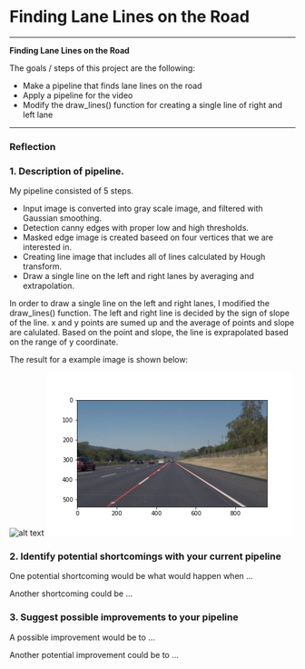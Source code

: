 # **Finding Lane Lines on the Road** 
---

**Finding Lane Lines on the Road**

The goals / steps of this project are the following:
* Make a pipeline that finds lane lines on the road
* Apply a pipeline for the video
* Modify the draw_lines() function for creating a single line of right and left lane


[//]: # (Image References)

[image_in]: ./test_images/solidWhiteRight.jpg "Input image"
[image_out]: ./test_images_output/solidWhiteRight.jpg "Output image"

---

### Reflection

### 1. Description of pipeline.

My pipeline consisted of 5 steps. 
* Input image is converted into gray scale image, and filtered with Gaussian smoothing.
* Detection canny edges with proper low and high thresholds.
* Masked edge image is created baseed on four vertices that we are interested in.
* Creating line image that includes all of lines calculated by Hough transform.
* Draw a single line on the left and right lanes by averaging and extrapolation.

In order to draw a single line on the left and right lanes, I modified the draw_lines() function.
The left and right line is decided by the sign of slope of the line.
x and y points are sumed up and the average of points and slope are calulated.
Based on the point and slope, the line is exprapolated based on the range of y coordinate.

The result for a example image is shown below:

![alt text][image_in]
![alt text][image_out]


### 2. Identify potential shortcomings with your current pipeline


One potential shortcoming would be what would happen when ... 

Another shortcoming could be ...


### 3. Suggest possible improvements to your pipeline

A possible improvement would be to ...

Another potential improvement could be to ...
